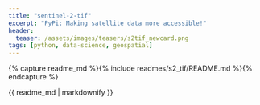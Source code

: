 ```yaml
---
title: "sentinel-2-tif"
excerpt: "PyPi: Making satellite data more accessible!"
header:
  teaser: /assets/images/teasers/s2tif_newcard.png
tags: [python, data-science, geospatial]
---
```


{% capture readme_md %}{% include readmes/s2_tif/README.md %}{% endcapture %}
<div class="readme">
  {{ readme_md | markdownify }}
</div>
